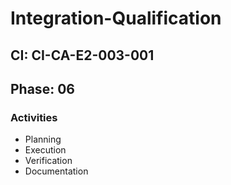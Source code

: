 # Integration-Qualification

## CI: CI-CA-E2-003-001
## Phase: 06

### Activities
- Planning
- Execution
- Verification
- Documentation
